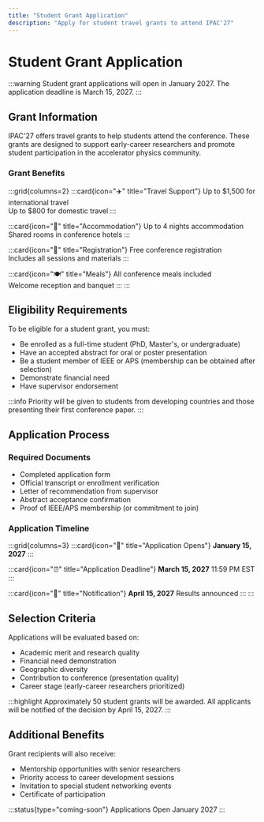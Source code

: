 ```yaml
---
title: "Student Grant Application"
description: "Apply for student travel grants to attend IPAC'27"
---
```


# Student Grant Application

:::warning
Student grant applications will open in January 2027. The application deadline is March 15, 2027.
:::

## Grant Information

IPAC'27 offers travel grants to help students attend the conference. These grants are designed to support early-career researchers and promote student participation in the accelerator physics community.

### Grant Benefits

:::grid{columns=2}
:::card{icon="✈️" title="Travel Support"}
Up to $1,500 for international travel  
Up to $800 for domestic travel
:::

:::card{icon="🏨" title="Accommodation"}
Up to 4 nights accommodation  
Shared rooms in conference hotels
:::

:::card{icon="🎫" title="Registration"}
Free conference registration  
Includes all sessions and materials
:::

:::card{icon="🍽️" title="Meals"}
All conference meals included  
Welcome reception and banquet
:::
:::

## Eligibility Requirements

To be eligible for a student grant, you must:

- Be enrolled as a full-time student (PhD, Master's, or undergraduate)
- Have an accepted abstract for oral or poster presentation
- Be a student member of IEEE or APS (membership can be obtained after selection)
- Demonstrate financial need
- Have supervisor endorsement

:::info
Priority will be given to students from developing countries and those presenting their first conference paper.
:::

## Application Process

### Required Documents

- Completed application form
- Official transcript or enrollment verification
- Letter of recommendation from supervisor
- Abstract acceptance confirmation
- Proof of IEEE/APS membership (or commitment to join)

### Application Timeline

:::grid{columns=3}
:::card{icon="📝" title="Application Opens"}
**January 15, 2027**
:::

:::card{icon="⏰" title="Application Deadline"}
**March 15, 2027** 11:59 PM EST
:::

:::card{icon="📧" title="Notification"}
**April 15, 2027** Results announced
:::
:::

## Selection Criteria

Applications will be evaluated based on:

- Academic merit and research quality
- Financial need demonstration
- Geographic diversity
- Contribution to conference (presentation quality)
- Career stage (early-career researchers prioritized)

:::highlight
Approximately 50 student grants will be awarded. All applicants will be notified of the decision by April 15, 2027.
:::

## Additional Benefits

Grant recipients will also receive:

- Mentorship opportunities with senior researchers
- Priority access to career development sessions
- Invitation to special student networking events
- Certificate of participation

:::status{type="coming-soon"}
Applications Open January 2027
:::
